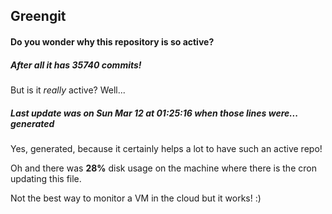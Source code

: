 ## Greengit

#### Do you wonder why this repository is so active?

##### After all it has 35740 commits!

But is it *really* active? Well...

##### Last update was on Sun Mar 12 at 01:25:16 when those lines were... generated

Yes, generated, because it certainly helps a lot to have such an active repo!

Oh and there was **28%** disk usage on the machine
where there is the cron updating this file.

Not the best way to monitor a VM in the cloud but it works! :)
